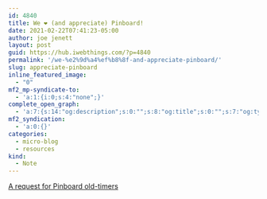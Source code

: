 ```yaml
---
id: 4840
title: We ❤️ (and appreciate) Pinboard!
date: 2021-02-22T07:41:23-05:00
author: joe jenett
layout: post
guid: https://hub.iwebthings.com/?p=4840
permalink: '/we-%e2%9d%a4%ef%b8%8f-and-appreciate-pinboard/'
slug: appreciate-pinboard
inline_featured_image:
  - "0"
mf2_mp-syndicate-to:
  - 'a:1:{i:0;s:4:"none";}'
complete_open_graph:
  - 'a:7:{s:14:"og:description";s:0:"";s:8:"og:title";s:0:"";s:7:"og:type";s:0:"";s:12:"twitter:card";s:7:"summary";s:15:"twitter:creator";s:0:"";s:19:"twitter:description";s:0:"";s:8:"og:image";s:0:"";}'
mf2_syndication:
  - 'a:0:{}'
categories:
  - micro-blog
  - resources
kind:
  - Note
---
```

[A request for Pinboard old-timers](https://www.prettyfwd.com/t/XiK8ArVIT6uVItPGeH3lzA/)